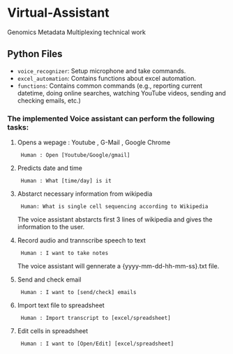 # Virtual-Assistant
Genomics Metadata Multiplexing technical work

## Python Files
- `voice_recognizer`: Setup microphone and take commands.
- `excel_automation`: Contains functions about excel automation.
- `functions`: Contains common commands (e.g., reporting current datetime, doing online searches, watching YouTube videos, sending and checking emails, etc.)

### The implemented Voice assistant can perform the following tasks:


1. Opens a wepage : Youtube , G-Mail , Google Chrome 
	
	
		Human : Open [Youtube/Google/gmail]
		
		
2. Predicts date and time 
	
	
		Human : What [time/day] is it
		
	
3. Abstarct necessary information from wikipedia
	
   		
		Human: What is single cell sequencing according to Wikipedia
		
		
   The voice assistant abstarcts first 3 lines of wikipedia and gives the information to the user.
   
4. Record audio and trannscribe speech to text

		Human : I want to take notes
    
    The voice assistant will gennerate a {yyyy-mm-dd-hh-mm-ss}.txt file.
    
5. Send and check email

		Human : I want to [send/check] emails
    
6. Import text file to spreadsheet

		Human : Import transcript to [excel/spreadsheet]
    
7. Edit cells in spreadsheet

		Human : I want to [Open/Edit] [excel/spreadsheet]


